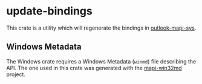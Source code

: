 # update-bindings
This crate is a utility which will regenerate the bindings in [outlook-mapi-sys](https://crates.io/crates/outlook-mapi-sys).

## Windows Metadata
The Windows crate requires a Windows Metadata (`winmd`) file describing the API. The one used in this crate was generated with the [mapi-win32md](https://github.com/wravery/mapi-win32md) project.
